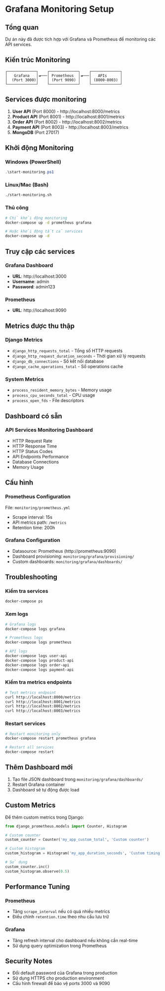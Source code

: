 # Grafana Monitoring Setup

## Tổng quan
Dự án này đã được tích hợp với Grafana và Prometheus để monitoring các API services.

## Kiến trúc Monitoring

```
┌─────────────┐    ┌─────────────┐    ┌─────────────┐
│   Grafana   │◄───│ Prometheus  │◄───│   APIs      │
│  (Port 3000)│    │ (Port 9090) │    │ (8000-8003) │
└─────────────┘    └─────────────┘    └─────────────┘
```

## Services được monitoring

1. **User API** (Port 8000) - http://localhost:8000/metrics
2. **Product API** (Port 8001) - http://localhost:8001/metrics
3. **Order API** (Port 8002) - http://localhost:8002/metrics
4. **Payment API** (Port 8003) - http://localhost:8003/metrics
5. **MongoDB** (Port 27017)

## Khởi động Monitoring

### Windows (PowerShell)
```powershell
.\start-monitoring.ps1
```

### Linux/Mac (Bash)
```bash
./start-monitoring.sh
```

### Thủ công
```bash
# Chỉ khởi động monitoring
docker-compose up -d prometheus grafana

# Hoặc khởi động tất cả services
docker-compose up -d
```

## Truy cập các services

### Grafana Dashboard
- **URL**: http://localhost:3000
- **Username**: admin
- **Password**: admin123

### Prometheus
- **URL**: http://localhost:9090

## Metrics được thu thập

### Django Metrics
- `django_http_requests_total` - Tổng số HTTP requests
- `django_http_request_duration_seconds` - Thời gian xử lý requests
- `django_db_connections` - Số kết nối database
- `django_cache_operations_total` - Số operations cache

### System Metrics
- `process_resident_memory_bytes` - Memory usage
- `process_cpu_seconds_total` - CPU usage
- `process_open_fds` - File descriptors

## Dashboard có sẵn

### API Services Monitoring Dashboard
- HTTP Request Rate
- HTTP Response Time
- HTTP Status Codes
- API Endpoints Performance
- Database Connections
- Memory Usage

## Cấu hình

### Prometheus Configuration
File: `monitoring/prometheus.yml`
- Scrape interval: 15s
- API metrics path: `/metrics`
- Retention time: 200h

### Grafana Configuration
- Datasource: Prometheus (http://prometheus:9090)
- Dashboard provisioning: `monitoring/grafana/provisioning/`
- Custom dashboards: `monitoring/grafana/dashboards/`

## Troubleshooting

### Kiểm tra services
```bash
docker-compose ps
```

### Xem logs
```bash
# Grafana logs
docker-compose logs grafana

# Prometheus logs
docker-compose logs prometheus

# API logs
docker-compose logs user-api
docker-compose logs product-api
docker-compose logs order-api
docker-compose logs payment-api
```

### Kiểm tra metrics endpoints
```bash
# Test metrics endpoint
curl http://localhost:8000/metrics
curl http://localhost:8001/metrics
curl http://localhost:8002/metrics
curl http://localhost:8003/metrics
```

### Restart services
```bash
# Restart monitoring only
docker-compose restart prometheus grafana

# Restart all services
docker-compose restart
```

## Thêm Dashboard mới

1. Tạo file JSON dashboard trong `monitoring/grafana/dashboards/`
2. Restart Grafana container
3. Dashboard sẽ tự động được load

## Custom Metrics

Để thêm custom metrics trong Django:

```python
from django_prometheus.models import Counter, Histogram

# Custom counter
custom_counter = Counter('my_app_custom_total', 'Custom counter')

# Custom histogram
custom_histogram = Histogram('my_app_duration_seconds', 'Custom timing')

# Sử dụng
custom_counter.inc()
custom_histogram.observe(0.5)
```

## Performance Tuning

### Prometheus
- Tăng `scrape_interval` nếu có quá nhiều metrics
- Điều chỉnh `retention.time` theo nhu cầu lưu trữ

### Grafana
- Tăng refresh interval cho dashboard nếu không cần real-time
- Sử dụng query optimization trong Prometheus

## Security Notes

- Đổi default password của Grafana trong production
- Sử dụng HTTPS cho production environment
- Cấu hình firewall để bảo vệ ports 3000 và 9090
